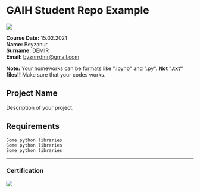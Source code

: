 # GAIH Student Repo Example
![](img/logo.png)

**Course Date:** 15.02.2021  
**Name:** Beyzanur  
**Surname:** DEMİR  
**Email:** byznrrdmr@gmail.com 

**Note:** Your homeworks can be formats like ".ipynb" and ".py". **Not ".txt" files!!** Make sure that your codes works.  

## Project Name
Description of your project.

## Requirements
```
Some python libraries
Some python libraries
Some python libraries
```
---

### Certification
![](img/certificate_ex.png)

